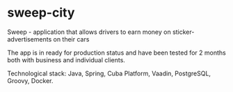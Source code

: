 # sweep-city
Sweep - application that allows drivers to earn money on sticker-advertisements on their cars

The app is in ready for production status and have been tested for 2 months both with business and individual clients.

Technological stack: Java, Spring, Cuba Platform, Vaadin, PostgreSQL, Groovy, Docker.
